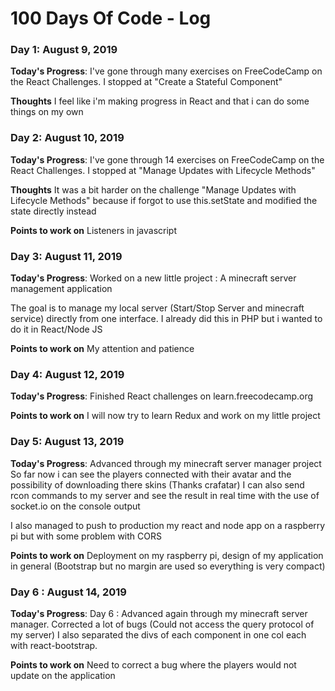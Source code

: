 # 100 Days Of Code - Log

### Day 1: August 9, 2019

**Today's Progress**: I've gone through many exercises on FreeCodeCamp on the React Challenges. I stopped at "Create a Stateful Component"

**Thoughts** I feel like i'm making progress in React and that i can do some things on my own

### Day 2: August 10, 2019

**Today's Progress**: I've gone through 14 exercises on FreeCodeCamp on the React Challenges. I stopped at "Manage Updates with Lifecycle Methods"

**Thoughts** It was a bit harder on the challenge "Manage Updates with Lifecycle Methods" because if forgot to use this.setState and modified the state directly instead

**Points to work on** Listeners in javascript

### Day 3: August 11, 2019

**Today's Progress**: Worked on a new little project : A minecraft server management application

The goal is to manage my local server (Start/Stop Server and minecraft service) directly from one interface. 
I already did this in PHP but i wanted to do it in React/Node JS

**Points to work on** My attention and patience

### Day 4: August 12, 2019

**Today's Progress**: Finished React challenges on learn.freecodecamp.org

**Points to work on** I will now try to learn Redux and work on my little project

### Day 5: August 13, 2019

**Today's Progress**: Advanced through my minecraft server manager project
So far now i can see the players connected with their avatar and the possibility of downloading there skins (Thanks crafatar)
I can also send rcon commands to my server and see the result in real time with the use of socket.io on the console output

I also managed to push to production my react and node app on a raspberry pi but with some problem with CORS 

**Points to work on** Deployment on my raspberry pi, design of my application in general (Bootstrap but no margin are used so everything is very compact)

### Day 6 : August 14, 2019

**Today's Progress**: Day 6 : Advanced again through my minecraft server manager. Corrected a lot of bugs (Could not access the query protocol of my server) 
I also separated the divs of each component in one col each with react-bootstrap.

**Points to work on** Need to correct a bug where the players would not update on the application
